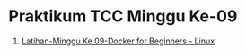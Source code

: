 # Praktikum TCC Minggu Ke-09
1. [Latihan-Minggu Ke 09-Docker for Beginners - Linux](/minggu-09/latihan-minggu-09.md)